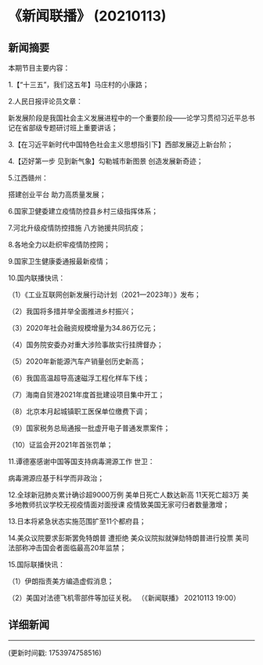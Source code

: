 # 《新闻联播》 (20210113)

## 新闻摘要

本期节目主要内容：


1.【“十三五”，我们这五年】马庄村的小康路；


2.人民日报评论员文章：

新发展阶段是我国社会主义发展进程中的一个重要阶段——论学习贯彻习近平总书记在省部级专题研讨班上重要讲话；


3.【在习近平新时代中国特色社会主义思想指引下】西部发展迈上新台阶；


4.【迈好第一步 见到新气象】勾勒城市新图景 创造发展新奇迹；


5.江西赣州：

搭建创业平台 助力高质量发展；


6.国家卫健委建立疫情防控县乡村三级指挥体系；


7.河北升级疫情防控措施 八方驰援共同抗疫；


8.各地全力以赴织牢疫情防控网；


9.国家卫生健康委通报最新疫情；


10.国内联播快讯：


（1）《工业互联网创新发展行动计划（2021—2023年）》发布；


（2）我国将多措并举全面推进乡村振兴；


（3）2020年社会融资规模增量为34.86万亿元；


（4）国务院安委办对重大涉险事故实行挂牌督办；


（5）2020年新能源汽车产销量创历史新高；


（6）我国高温超导高速磁浮工程化样车下线；


（7）海南自贸港2021年度首批建设项目集中开工；


（8）北京本月起城镇职工医保单位缴费下调；


（9）国家税务总局通报一批虚开电子普通发票案件；


（10）证监会开2021年首张罚单；


11.谭德塞感谢中国等国支持病毒溯源工作 世卫：

病毒溯源应基于科学而非政治；


12.全球新冠肺炎累计确诊超9000万例 美单日死亡人数达新高 11天死亡超3万 美多地教师抗议学校无视疫情面对面授课 疫情致美国无家可归者数量激增；


13.日本将紧急状态实施范围扩至11个都府县；


14.美众议院要求彭斯罢免特朗普 遭拒绝 美众议院拟就弹劾特朗普进行投票 美司法部称冲击国会者面临最高20年监禁；


15.国际联播快讯：


（1）伊朗指责美方编造虚假消息；


（2）美国对法德飞机零部件等加征关税。
（《新闻联播》 20210113 19:00）

## 详细新闻

---

(更新时间戳: 1753974758516)

